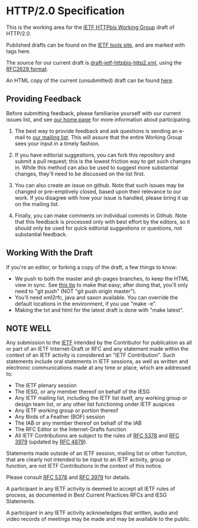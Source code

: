 
HTTP/2.0 Specification
======================

This is the working area for the [IETF HTTPbis Working
Group](http://trac.tools.ietf.org/wg/httpbis/trac/wiki) draft of HTTP/2.0.

Published drafts can be found on the [IETF tools
site](http://tools.ietf.org/html/draft-ietf-httpbis-http2), and are marked
with tags here.

The source for our current draft is
[draft-ietf-httpbis-http2.xml](draft-ietf-httpbis-http2.xml), using the
[RFC2629 format](http://xml.resource.org/public/rfc/html/rfc2629.html).

An HTML copy of the current (unsubmitted) draft can be found
[here](http://http2.github.com/http2-spec/draft-ietf-httpbis-http2.html).


Providing Feedback
------------------

Before submitting feedback, please familiarise yourself with our current
issues list, and see [our home
page](http://trac.tools.ietf.org/wg/httpbis/trac/wiki) for more information
about participating.

1. The best way to provide feedback and ask questions is sending an e-mail to
[our mailing list](http://lists.w3.org/Archives/Public/ietf-http-wg/). This
will assure that the entire Working Group sees your input in a timely fashion.

2. If you have editorial suggestions, you can fork this repository and submit
a pull request; this is the lowest friction way to get such changes in. While
this method can also be used to suggest more substantial changes, they'll need
to be discussed on the list first.

3. You can also create an issue on github. Note that such issues may be
changed or pre-emptively closed, based upon their relevance to our work. If
you disagree with how your issue is handled, please bring it up on the mailing
list. 

4. Finally, you can make comments on individual commits in Github. Note that
this feedback is processed only with best effort by the editors, so it should
only be used for quick editorial suggestions or questions, not substantial
feedback.


Working With the Draft
----------------------

If you're an editor, or forking a copy of the draft, a few things to know:

* We push to both the master and gh-pages branches, to keep the HTML view in
  sync. See [this
  tip](http://brettterpstra.com/2012/09/26/github-tip-easily-sync-your-master-to-github-pages/)
  to make that easy; after doing that, you'll only need to "git push" (NOT
  "git push origin master").
* You'll need xml2rfc, java and saxon available. You can override the default
  locations in the environment, if you use "make -e".
* Making the txt and html for the latest draft is done with "make latest".


NOTE WELL
---------

Any submission to the [IETF](http://www.ietf.org/) intended by the Contributor
for publication as all or part of an IETF Internet-Draft or RFC and any
statement made within the context of an IETF activity is considered an "IETF
Contribution". Such statements include oral statements in IETF sessions, as
well as written and electronic communications made at any time or place, which
are addressed to:

 * The IETF plenary session
 * The IESG, or any member thereof on behalf of the IESG
 * Any IETF mailing list, including the IETF list itself, any working group 
   or design team list, or any other list functioning under IETF auspices
 * Any IETF working group or portion thereof
 * Any Birds of a Feather (BOF) session
 * The IAB or any member thereof on behalf of the IAB
 * The RFC Editor or the Internet-Drafts function
 * All IETF Contributions are subject to the rules of 
   [RFC 5378](http://tools.ietf.org/html/rfc5378) and 
   [RFC 3979](http://tools.ietf.org/html/rfc3979) 
   (updated by [RFC 4879](http://tools.ietf.org/html/rfc4879)).

Statements made outside of an IETF session, mailing list or other function,
that are clearly not intended to be input to an IETF activity, group or
function, are not IETF Contributions in the context of this notice.

Please consult [RFC 5378](http://tools.ietf.org/html/rfc5378) and [RFC 
3979](http://tools.ietf.org/html/rfc3979) for details.

A participant in any IETF activity is deemed to accept all IETF rules of
process, as documented in Best Current Practices RFCs and IESG Statements.

A participant in any IETF activity acknowledges that written, audio and video
records of meetings may be made and may be available to the public.
